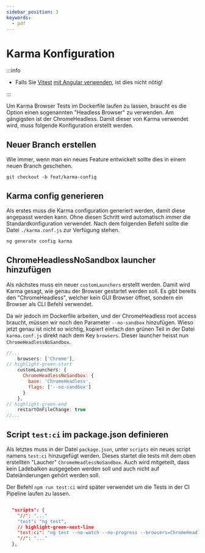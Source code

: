 ```yaml
---
sidebar_position: 3
keywords:
  - pdf
---
```


# Karma Konfiguration

:::info

- Falls Sie [Vitest](https://vitest.dev/)
  [mit Angular verwenden](https://angular.dev/guide/testing/unit-tests), ist
  dies nicht nötig!

:::

Um Karma Browser Tests im Dockerfile laufen zu lassen, braucht es die Option
einen sogenannten "Headless Browser" zu verwenden. Am gängigsten ist der
ChromeHeadless. Damit dieser von Karma verwendet wird, muss folgende
Konfiguration erstellt werden.

## Neuer Branch erstellen

Wie immer, wenn man ein neues Feature entwickelt sollte dies in einem neuen
Branch geschehen.

`git checkout -b feat/karma-config`

## Karma config generieren

Als erstes muss die Karma configuration generiert werden, damit diese angepasst
werden kann. Ohne diesen Schritt wird automatisch immer die
Standardkonfiguration verwendet. Nach dem folgenden Befehl sollte die Datei
`./karma.conf.js` zur Verfügung stehen.

```bash
ng generate config karma
```

## ChromeHeadlessNoSandbox launcher hinzufügen

Als nächstes muss ein neuer `customLaunchers` erstellt werden. Damit wird Karma
gesagt, wie genau der Browser gestartet werden soll. Es gibt bereits den
"ChromeHeadless", welcher kein GUI Browser öffnet, sondern ein Browser als CLI
Befehl verwendet.

Da wir jedoch im Dockerfile arbeiten, und der ChromeHeadless root access
braucht, müssen wir noch den Parameter `--no-sandbox` hinzufügen. Wieso jetzt
genau ist nicht so wichtig, kopiert einfach den grünen Teil in der Datei
`karma.conf.js` direkt nach dem Key `browsers`. Dieser launcher heisst nun
`ChromeHeadlessNoSandbox`.

```js title="karma.conf.js"
//...
    browsers: ['Chrome'],
// highlight-green-start
    customLaunchers: {
      ChromeHeadlessNoSandbox: {
        base: 'ChromeHeadless',
        flags: ['--no-sandbox']
      }
    },
// highlight-green-end
    restartOnFileChange: true
//...
```

## Script `test:ci` im package.json definieren

Als letztes muss in der Datei `package.json`, unter `scripts` ein neues script
namens `test:ci` hinzugefügt werden. Dieses startet die tests mit dem oben
erstellten "Laucher" `ChromeHeadlessNoSandbox`. Auch wird mitgeteilt, dass kein
Ladebalken ausgegeben werden soll und auch nicht auf Dateiänderungen gehört
werden soll.

Der Befehl `npm run test:ci` wird später verwendet um die Tests in der CI
Pipeline laufen zu lassen.

```json title="package.json"

  "scripts": {
    "//": "..."
    "test": "ng test",
    // highlight-green-next-line
    "test:ci": "ng test --no-watch --no-progress --browsers=ChromeHeadlessNoSandbox",
    "//": "..."
  },
```
